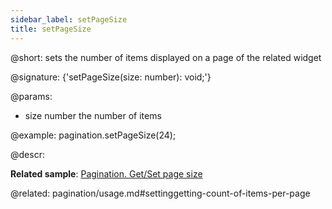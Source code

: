 ```yaml
---
sidebar_label: setPageSize
title: setPageSize
---          
```


@short: sets the number of items displayed on a page of the related widget

@signature: {'setPageSize(size: number): void;'}


@params:
- size	number  the number of items



@example:
pagination.setPageSize(24);



@descr:


**Related sample**: [Pagination. Get/Set page size](https://snippet.dhtmlx.com/9u3gsyd4)

@related: pagination/usage.md#settinggetting-count-of-items-per-page
